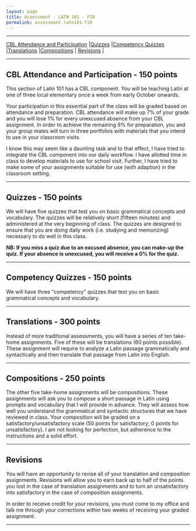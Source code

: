 ```yaml
---
layout: page
title: Assessment - LATN 101 - F20
permalink: assessment-latn101-f20
---
```

***

[CBL Attendance and Participation](#cbl-attendance-and-participation-150) \|[Quizzes](#quizzes-150) \|[Competency Quizzes](#competency-quizzes-150) \|[Translations](#translations-300) \|[Compositions](#compositions-250) \| [Revisions](#revisions) \|

***

## CBL Attendance and Participation - 150 points
This section of Latin 101 has a CBL component. You will be teaching Latin at one of three local elementary once a week from early October onwards.

Your participation in this essential part of the class will be graded based on attendance and preparation. CBL attendance will make up 7% of your grade and you will lose 1% for every unexcused absence from your CBL assignment. In order to achieve the remaining 9% for preparation, you and your group mates will turn in three portfolios with materials that you intend to use in your classroom visits.

I know this may seem like a daunting task and to that effect, I have tried to integrate the CBL component into our daily workflow. I have allotted time in class to develop materials to use for school visit. Further, I have tried to make some of your assignments suitable for use (with adaption) in the classroom setting.

***

## Quizzes - 150 points

We will have five quizzes that test you on basic grammatical concepts and vocabulary. The quizzes will be relatively short (fifteen minutes) and administered at the very beginning of class. The quizzes are designed to ensure that you are doing daily work (i.e. studying and memorizing) necessary to do well in this class.

**NB: If you miss a quiz due to an excused absence, you can make-up the quiz. If your absence is unexcused, you will receive a 0% for the quiz.**

***

## Competency Quizzes - 150 points

We will have three "competency" quizzes that test you on basic grammatical concepts and vocabulary.

***

## Translations - 300 points
Instead of more traditional assessments, you will have a series of ten take-home assignments. Five of these will be translations (60 points possible). These assignment will require to analyze a Latin passage grammatically and syntactically and then translate that passage from Latin into English.

***

## Compositions - 250 points
The other five take-home assignments will be compositions. These assignments will ask you to compose a short passage in Latin using prompts and vocabulary that I will provide in advance. They will assess how well you understand the grammatical and syntactic structures that we have reviewed in class. Your composition will be graded on a satisfactory/unsatisfactory scale (50 points for satisfactory; 0 points for unsatisfactory). I am not looking for perfection, but adherence to the instructions and a solid effort.

***

## Revisions
You will have an opportunity to revise all of your translation and composition assignments. Revisions will allow you to earn back up to half of the points you lost in the case of translation assignments and to turn an unsatisfactory into satisfactory in the case of composition assignments.

In order to receive credit for your revisions, you must come to my office and talk me through your corrections within two weeks of receiving your graded assignment.

***
